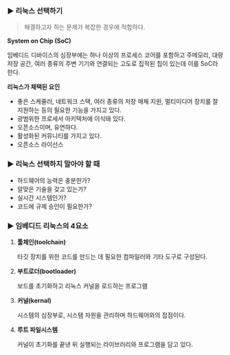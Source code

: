 ### ▶️ 리눅스 선택하기

> 해결하고자 하는 문제가 복잡한 경우에 적합하다.

**System on Chip (SoC)**

임베디드 디바이스의 심장부에는 하나 이상의 프로세스 코어를 포함하고 주메모리, 대량 저장 공간, 여러 종류의 주변 기기와 연결되는 고도로 집적된 칩이 있는데 이를 SoC라 한다.

**리눅스가 채택된 요인**

- 좋은 스케쥴러, 네트워크 스택, 여러 종류의 저장 매체 지원, 멀티미디어 장치를 잘 지원하는 등의 필요한 기능을 가지고 있다.
- 광범위한 프로세서 아키텍처에 이식돼 있다.
- 오픈소스이며, 유연하다.
- 활성화된 커뮤니티를 가지고 있다.
- 오픈소스 라이선스

### ▶️ 리눅스 선택하지 말아야 할 때

- 하드웨어의 능력은 충분한가?
- 알맞은 기술을 갖고 있는가?
- 실시간 시스템인가?
- 코드에 규제 승인이 필요한가?

### ▶️ 임베디드 리눅스의 4요소

1. **툴체인(toolchain)**
    
    타깃 장치를 위한 코드를 만드는 데 필요한 컴파일러와 기타 도구로 구성된다.
    
2. **부트로더(bootloader)**
    
    보드를 초기화하고 리눅스 커널을 로드하는 프로그램
    
3. **커널(kernal)**
    
    시스템의 심장부로, 시스템 자원을 관리하며 하드웨어와의 접점이다.
    
4. **루트 파일시스템**
    
    커널이 초기화를 끝낸 뒤 실행되는 라이브러리와 프로그램을 담고 있다.